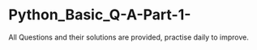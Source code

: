# Python_Basic_Q-A-Part-1-
All Questions and their solutions are provided, practise daily to improve.
